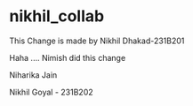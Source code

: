 # nikhil\_collab



This Change is made by Nikhil Dhakad-231B201

Haha .... Nimish did this change

Niharika Jain

Nikhil Goyal - 231B202


